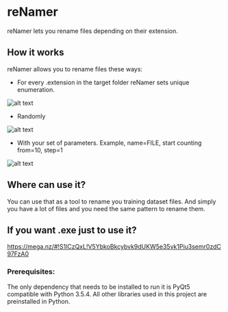 # reNamer
reNamer lets you rename files depending on their extension.

## How it works
reNamer allows you to rename files these ways:

- For every .extension in the target folder reNamer sets unique enumeration.

![alt text](https://github.com/Eshleron/reNamer/blob/master/media/Examples/type_example.PNG?raw=true)

- Randomly

![alt text](https://github.com/Eshleron/reNamer/blob/master/media/Examples/random_example.JPG?raw=true)

- With your set of parameters. Example, name=FILE, start counting from=10, step=1

![alt text](https://github.com/Eshleron/reNamer/blob/master/media/Examples/FILE_example.JPG?raw=true)

## Where can use it?
 You can use that as a tool to rename you training dataset files.
 And simply you have a lot of files and you need the same pattern to rename them.
 
## If you want .exe just to use it?
https://mega.nz/#!S1lCzQxL!V5YbkoBkcybvk9dUKW5e35vk1Piu3semr0zdC97FzA0 

### Prerequisites:
The only dependency that needs to be installed to run it is PyQt5 compatible with Python 3.5.4. 
All other libraries used in this project are preinstalled in Python.
